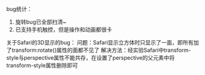bug统计： 
1. 旋转bug已全部扫清~
2. 已支持手机触控，但是操作和动画都很卡

关于Safari的3D显示的bug：
问题：Safari显示立方体时只显示了一面，即所有加了transform:rotate()属性的面都不见了
解决方法：经实验Safari中transform-style与perspective属性不能共存，在设置了perspective的父元素中将transform-style属性删除即可